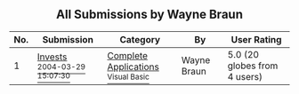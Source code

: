 ﻿<div align="center">

## All Submissions by Wayne Braun

</div>

No.  | Submission | Category | By   | User Rating
---- | ---------- | -------- | ---- | -----------
1 | [Invests<br /><sup>2004-03-29 15:07:30</sup>](https://github.com/Planet-Source-Code/wayne-braun-invests__1-52737) | [Complete Applications<br /><sup>Visual Basic</sup>](../ByCategory/complete-applications__1-27.md) | Wayne Braun | 5.0 (20 globes from 4 users)

